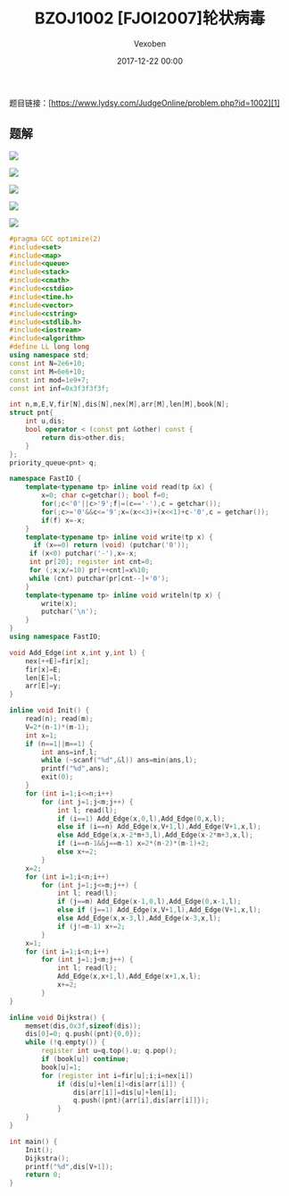 ﻿---
layout: post
title: BZOJ1002 [FJOI2007]轮状病毒
date: 2017-12-22 00:00
categories: training
tags: Matrix-Tree
img: https://vexoben.github.io/oi-blog/assets/images/Blog/2017-12-22-BZOJ1002-[FJOI2007]%E8%BD%AE%E7%8A%B6%E7%97%85%E6%AF%92.JPG
author: Vexoben
---

题目链接：[https://www.lydsy.com/JudgeOnline/problem.php?id=1002][1]

## **题解**

![][2]  

![][3]  

![][4]  

![][5]  

![][6]  

```cpp
#pragma GCC optimize(2)
#include<set>
#include<map>
#include<queue>
#include<stack>
#include<cmath>
#include<cstdio>
#include<time.h>
#include<vector>
#include<cstring>
#include<stdlib.h>
#include<iostream>
#include<algorithm>
#define LL long long
using namespace std;
const int N=2e6+10;
const int M=6e6+10;
const int mod=1e9+7;
const int inf=0x3f3f3f3f;

int n,m,E,V,fir[N],dis[N],nex[M],arr[M],len[M],book[N];
struct pnt{
	int u,dis;
	bool operator < (const pnt &other) const {
		return dis>other.dis;
	}
};
priority_queue<pnt> q;

namespace FastIO {
	template<typename tp> inline void read(tp &x) {
		x=0; char c=getchar(); bool f=0;
		for(;c<'0'||c>'9';f|=(c=='-'),c = getchar());
		for(;c>='0'&&c<='9';x=(x<<3)+(x<<1)+c-'0',c = getchar());
		if(f) x=-x;
	}
	template<typename tp> inline void write(tp x) {
	  if (x==0) return (void) (putchar('0'));
     if (x<0) putchar('-'),x=-x;
     int pr[20]; register int cnt=0;
     for (;x;x/=10) pr[++cnt]=x%10;
     while (cnt) putchar(pr[cnt--]+'0');
	}
	template<typename tp> inline void writeln(tp x) {
		write(x);
		putchar('\n');
	}
}
using namespace FastIO;

void Add_Edge(int x,int y,int l) {
	nex[++E]=fir[x];
	fir[x]=E;
	len[E]=l;
	arr[E]=y;
}

inline void Init() {
	read(n); read(m);
	V=2*(n-1)*(m-1);
	int x=1;
	if (n==1||m==1) {
		int ans=inf,l;
		while (~scanf("%d",&l)) ans=min(ans,l);
		printf("%d",ans);
		exit(0);
	}
	for (int i=1;i<=n;i++)
		for (int j=1;j<m;j++) {
			int l; read(l);
			if (i==1) Add_Edge(x,0,l),Add_Edge(0,x,l);
			else if (i==n) Add_Edge(x,V+1,l),Add_Edge(V+1,x,l);
			else Add_Edge(x,x-2*m+3,l),Add_Edge(x-2*m+3,x,l);
			if (i==n-1&&j==m-1) x=2*(n-2)*(m-1)+2;
			else x+=2;
		}
	x=2;
	for (int i=1;i<n;i++)
		for (int j=1;j<=m;j++) {
			int l; read(l);
			if (j==m) Add_Edge(x-1,0,l),Add_Edge(0,x-1,l);
			else if (j==1) Add_Edge(x,V+1,l),Add_Edge(V+1,x,l);
			else Add_Edge(x,x-3,l),Add_Edge(x-3,x,l);
			if (j!=m-1) x+=2;
		}
	x=1;
	for (int i=1;i<n;i++)
		for (int j=1;j<m;j++) {
			int l; read(l);
			Add_Edge(x,x+1,l),Add_Edge(x+1,x,l);
			x+=2;
		}
}

inline void Dijkstra() {
	memset(dis,0x3f,sizeof(dis));
	dis[0]=0; q.push((pnt){0,0});
	while (!q.empty()) {
		register int u=q.top().u; q.pop();
		if (book[u]) continue;
		book[u]=1;
		for (register int i=fir[u];i;i=nex[i])
			if (dis[u]+len[i]<dis[arr[i]]) {
				dis[arr[i]]=dis[u]+len[i];
				q.push((pnt){arr[i],dis[arr[i]]});
			}
	}
}

int main() {
	Init();
	Dijkstra();
	printf("%d",dis[V+1]);
	return 0;
}
```
  [1]: https://www.lydsy.com/JudgeOnline/problem.php?id=1002
  [2]: https://vexoben.github.io/oi-blog/assets/images/Blog/2017-12-22-BZOJ1002-%5BFJOI2007%5D%E8%BD%AE%E7%8A%B6%E7%97%85%E6%AF%92%282%29.JPG
  [3]: https://vexoben.github.io/oi-blog/assets/images/Blog/2017-12-22-BZOJ1002-%5BFJOI2007%5D%E8%BD%AE%E7%8A%B6%E7%97%85%E6%AF%92%283%29.JPG
  [4]: https://vexoben.github.io/oi-blog/assets/images/Blog/2017-12-22-BZOJ1002-%5BFJOI2007%5D%E8%BD%AE%E7%8A%B6%E7%97%85%E6%AF%92%284%29.JPG
  [5]: https://vexoben.github.io/oi-blog/assets/images/Blog/2017-12-22-BZOJ1002-%5BFJOI2007%5D%E8%BD%AE%E7%8A%B6%E7%97%85%E6%AF%92%285%29.JPG
  [6]: https://vexoben.github.io/oi-blog/assets/images/Blog/2017-12-22-BZOJ1002-%5BFJOI2007%5D%E8%BD%AE%E7%8A%B6%E7%97%85%E6%AF%92%286%29.JPG